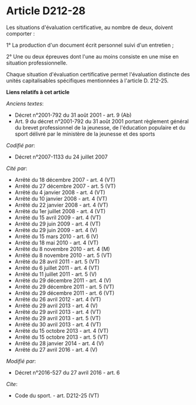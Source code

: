 # Article D212-28

Les situations d'évaluation certificative, au nombre de deux, doivent comporter : 

1° La production d'un document écrit personnel suivi d'un entretien ; 

2° Une ou deux épreuves dont l'une au moins consiste en une mise en situation professionnelle. 

Chaque situation d'évaluation certificative permet l'évaluation distincte des unités capitalisables spécifiques mentionnées à
l'article D. 212-25.

**Liens relatifs à cet article**

_Anciens textes_:

  - Décret n°2001-792 du 31 août 2001 - art. 9 (Ab)
  - Art. 9 du décret n°2001-792 du 31 août 2001 portant règlement général du brevet professionnel de la jeunesse, de l'éducation populaire et du sport délivré par le ministère de la jeunesse et des sports

_Codifié par_:

  - Décret n°2007-1133 du 24 juillet 2007

_Cité par_:

  - Arrêté du 18 décembre 2007 - art. 4 (VT)
  - Arrêté du 27 décembre 2007 - art. 5 (VT)
  - Arrêté du 4 janvier 2008 - art. 4 (VT)
  - Arrêté du 10 janvier 2008 - art. 4 (VT)
  - Arrêté du 22 janvier 2008 - art. 4 (VT)
  - Arrêté du 1er juillet 2008 - art. 4 (VT)
  - Arrêté du 15 avril 2009 - art. 4 (VT)
  - Arrêté du 29 juin 2009 - art. 4 (VT)
  - Arrêté du 29 juin 2009 - art. 4 (V)
  - Arrêté du 15 mars 2010 - art. 6 (V)
  - Arrêté du 18 mai 2010 - art. 4 (VT)
  - Arrêté du 8 novembre 2010 - art. 4 (M)
  - Arrêté du 8 novembre 2010 - art. 5 (VT)
  - Arrêté du 28 avril 2011 - art. 5 (VT)
  - Arrêté du 6 juillet 2011 - art. 4 (VT)
  - Arrêté du 11 juillet 2011 - art. 5 (V)
  - Arrêté du 29 décembre 2011 - art. 4 (V)
  - Arrêté du 29 décembre 2011 - art. 5 (VT)
  - Arrêté du 29 décembre 2011 - art. 6 (VT)
  - Arrêté du 26 avril 2012 - art. 4 (VT)
  - Arrêté du 29 avril 2013 - art. 4 (V)
  - Arrêté du 29 avril 2013 - art. 4 (VT)
  - Arrêté du 29 avril 2013 - art. 5 (VT)
  - Arrêté du 30 avril 2013 - art. 4 (VT)
  - Arrêté du 15 octobre 2013 - art. 4 (VT)
  - Arrêté du 15 octobre 2013 - art. 5 (VT)
  - Arrêté du 28 janvier 2014 - art. 4 (V)
  - Arrêté du 27 avril 2016 - art. 4 (V)

_Modifié par_:

  - Décret n°2016-527 du 27 avril 2016 - art. 6

_Cite_:

  - Code du sport. - art. D212-25 (VT)
